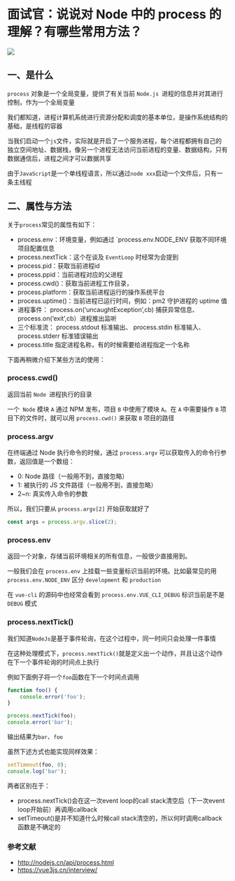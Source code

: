 # 面试官：说说对 Node 中的 process 的理解？有哪些常用方法？

![](https://static.vue-js.com/4f7866b0-c2b2-11eb-85f6-6fac77c0c9b3.png)

## 一、是什么

`process` 对象是一个全局变量，提供了有关当前 `Node.js `进程的信息并对其进行控制，作为一个全局变量

我们都知道，进程计算机系统进行资源分配和调度的基本单位，是操作系统结构的基础，是线程的容器

当我们启动一个`js`文件，实际就是开启了一个服务进程，每个进程都拥有自己的独立空间地址、数据栈，像另一个进程无法访问当前进程的变量、数据结构，只有数据通信后，进程之间才可以数据共享

由于`JavaScript`是一个单线程语言，所以通过`node xxx`启动一个文件后，只有一条主线程





## 二、属性与方法

关于`process`常见的属性有如下：

- process.env：环境变量，例如通过 `process.env.NODE_ENV 获取不同环境项目配置信息
- process.nextTick：这个在谈及 `EventLoop` 时经常为会提到
- process.pid：获取当前进程id
- process.ppid：当前进程对应的父进程
- process.cwd()：获取当前进程工作目录，
- process.platform：获取当前进程运行的操作系统平台
- process.uptime()：当前进程已运行时间，例如：pm2 守护进程的 uptime 值
- 进程事件： process.on(‘uncaughtException’,cb) 捕获异常信息、 process.on(‘exit’,cb）进程推出监听
- 三个标准流： process.stdout 标准输出、 process.stdin 标准输入、 process.stderr 标准错误输出
- process.title 指定进程名称，有的时候需要给进程指定一个名称



下面再稍微介绍下某些方法的使用：

### process.cwd()

返回当前 `Node `进程执行的目录

一个` Node` 模块 `A` 通过 NPM 发布，项目 `B` 中使用了模块 `A`。在 `A` 中需要操作 `B` 项目下的文件时，就可以用 `process.cwd()` 来获取 `B` 项目的路径



### process.argv

在终端通过 Node 执行命令的时候，通过 `process.argv` 可以获取传入的命令行参数，返回值是一个数组：

- 0: Node 路径（一般用不到，直接忽略）
- 1: 被执行的 JS 文件路径（一般用不到，直接忽略）
- 2~n: 真实传入命令的参数

所以，我们只要从 `process.argv[2]` 开始获取就好了

```js
const args = process.argv.slice(2);
```



### process.env

返回一个对象，存储当前环境相关的所有信息，一般很少直接用到。

一般我们会在 `process.env` 上挂载一些变量标识当前的环境。比如最常见的用 `process.env.NODE_ENV` 区分 `development` 和 `production`

在 `vue-cli` 的源码中也经常会看到 `process.env.VUE_CLI_DEBUG` 标识当前是不是 `DEBUG` 模式



### process.nextTick()

我们知道`NodeJs`是基于事件轮询，在这个过程中，同一时间只会处理一件事情

在这种处理模式下，`process.nextTick()`就是定义出一个动作，并且让这个动作在下一个事件轮询的时间点上执行

例如下面例子将一个`foo`函数在下一个时间点调用

```js
function foo() {
    console.error('foo');
}

process.nextTick(foo);
console.error('bar');
```

输出结果为`bar`、`foo`

虽然下述方式也能实现同样效果：

```js
setTimeout(foo, 0);
console.log('bar');
```

两者区别在于：

- process.nextTick()会在这一次event loop的call stack清空后（下一次event loop开始前）再调用callback
- setTimeout()是并不知道什么时候call stack清空的，所以何时调用callback函数是不确定的





### 参考文献

- http://nodejs.cn/api/process.html
- https://vue3js.cn/interview/
